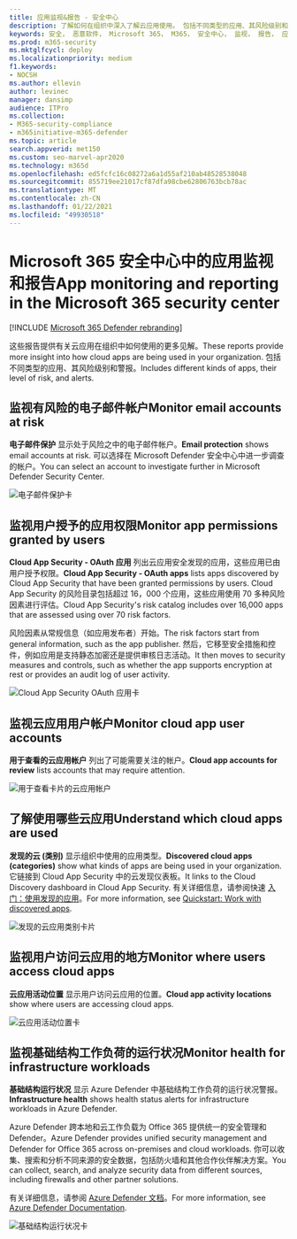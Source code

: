 ```yaml
---
title: 应用监视&报告 - 安全中心
description: 了解如何在组织中深入了解云应用使用。 包括不同类型的应用、其风险级别和警报。
keywords: 安全， 恶意软件， Microsoft 365， M365， 安全中心， 监视， 报告， 应用
ms.prod: m365-security
ms.mktglfcycl: deploy
ms.localizationpriority: medium
f1.keywords:
- NOCSH
ms.author: ellevin
author: levinec
manager: dansimp
audience: ITPro
ms.collection:
- M365-security-compliance
- m365initiative-m365-defender
ms.topic: article
search.appverid: met150
ms.custom: seo-marvel-apr2020
ms.technology: m365d
ms.openlocfilehash: ed5fcfc16c08272a6a1d55af210ab48528538048
ms.sourcegitcommit: 855719ee21017cf87dfa98cbe62806763bcb78ac
ms.translationtype: MT
ms.contentlocale: zh-CN
ms.lasthandoff: 01/22/2021
ms.locfileid: "49930518"
---
```

# <a name="app-monitoring-and-reporting-in-the-microsoft-365-security-center"></a><span data-ttu-id="927a0-105">Microsoft 365 安全中心中的应用监视和报告</span><span class="sxs-lookup"><span data-stu-id="927a0-105">App monitoring and reporting in the Microsoft 365 security center</span></span>

[!INCLUDE [Microsoft 365 Defender rebranding](../includes/microsoft-defender.md)]


<span data-ttu-id="927a0-106">这些报告提供有关云应用在组织中如何使用的更多见解。</span><span class="sxs-lookup"><span data-stu-id="927a0-106">These reports provide more insight into how cloud apps are being used in your organization.</span></span> <span data-ttu-id="927a0-107">包括不同类型的应用、其风险级别和警报。</span><span class="sxs-lookup"><span data-stu-id="927a0-107">Includes different kinds of apps, their level of risk, and alerts.</span></span>

## <a name="monitor-email-accounts-at-risk"></a><span data-ttu-id="927a0-108">监视有风险的电子邮件帐户</span><span class="sxs-lookup"><span data-stu-id="927a0-108">Monitor email accounts at risk</span></span>

<span data-ttu-id="927a0-109">**电子邮件保护** 显示处于风险之中的电子邮件帐户。</span><span class="sxs-lookup"><span data-stu-id="927a0-109">**Email protection** shows email accounts at risk.</span></span> <span data-ttu-id="927a0-110">可以选择在 Microsoft Defender 安全中心中进一步调查的帐户。</span><span class="sxs-lookup"><span data-stu-id="927a0-110">You can select an account to investigate further in Microsoft Defender Security Center.</span></span>

![电子邮件保护卡](../../media/email-protection.png)

## <a name="monitor-app-permissions-granted-by-users"></a><span data-ttu-id="927a0-112">监视用户授予的应用权限</span><span class="sxs-lookup"><span data-stu-id="927a0-112">Monitor app permissions granted by users</span></span>

<span data-ttu-id="927a0-113">**Cloud App Security - OAuth 应用** 列出云应用安全发现的应用，这些应用已由用户授予权限。</span><span class="sxs-lookup"><span data-stu-id="927a0-113">**Cloud App Security - OAuth apps** lists apps discovered by Cloud App Security that have been granted permissions by users.</span></span> <span data-ttu-id="927a0-114">Cloud App Security 的风险目录包括超过 16，000 个应用，这些应用使用 70 多种风险因素进行评估。</span><span class="sxs-lookup"><span data-stu-id="927a0-114">Cloud App Security's risk catalog includes over 16,000 apps that are assessed using over 70 risk factors.</span></span>

<span data-ttu-id="927a0-115">风险因素从常规信息（如应用发布者）开始。</span><span class="sxs-lookup"><span data-stu-id="927a0-115">The risk factors start from general information, such as the app publisher.</span></span> <span data-ttu-id="927a0-116">然后，它移至安全措施和控件，例如应用是支持静态加密还是提供审核日志活动。</span><span class="sxs-lookup"><span data-stu-id="927a0-116">It then moves to security measures and controls, such as whether the app supports encryption at rest or provides an audit log of user activity.</span></span>

![Cloud App Security OAuth 应用卡](../../media/cloud-app-security-oauth-apps.png)

## <a name="monitor-cloud-app-user-accounts"></a><span data-ttu-id="927a0-118">监视云应用用户帐户</span><span class="sxs-lookup"><span data-stu-id="927a0-118">Monitor cloud app user accounts</span></span>

<span data-ttu-id="927a0-119">**用于查看的云应用帐户** 列出了可能需要关注的帐户。</span><span class="sxs-lookup"><span data-stu-id="927a0-119">**Cloud app accounts for review** lists accounts that may require attention.</span></span>

![用于查看卡片的云应用帐户](../../media/cloud-app-accounts-for-review.png)

## <a name="understand-which-cloud-apps-are-used"></a><span data-ttu-id="927a0-121">了解使用哪些云应用</span><span class="sxs-lookup"><span data-stu-id="927a0-121">Understand which cloud apps are used</span></span>

<span data-ttu-id="927a0-122">**发现的云 (类别)** 显示组织中使用的应用类型。</span><span class="sxs-lookup"><span data-stu-id="927a0-122">**Discovered cloud apps (categories)** show what kinds of apps are being used in your organization.</span></span> <span data-ttu-id="927a0-123">它链接到 Cloud App Security 中的云发现仪表板。</span><span class="sxs-lookup"><span data-stu-id="927a0-123">It links to the Cloud Discovery dashboard in Cloud App Security.</span></span> <span data-ttu-id="927a0-124">有关详细信息，请参阅快速 [入门：使用发现的应用](https://docs.microsoft.com/cloud-app-security/discovered-apps)。</span><span class="sxs-lookup"><span data-stu-id="927a0-124">For more information, see [Quickstart: Work with discovered apps](https://docs.microsoft.com/cloud-app-security/discovered-apps).</span></span>  

![发现的云应用类别卡片](../../media/discovered-cloud-apps-categories.png)

## <a name="monitor-where-users-access-cloud-apps"></a><span data-ttu-id="927a0-126">监视用户访问云应用的地方</span><span class="sxs-lookup"><span data-stu-id="927a0-126">Monitor where users access cloud apps</span></span>

<span data-ttu-id="927a0-127">**云应用活动位置** 显示用户访问云应用的位置。</span><span class="sxs-lookup"><span data-stu-id="927a0-127">**Cloud app activity locations** show where users are accessing cloud apps.</span></span>

![云应用活动位置卡](../../media/cloud-app-activity-locations.png)

## <a name="monitor-health-for-infrastructure-workloads"></a><span data-ttu-id="927a0-129">监视基础结构工作负荷的运行状况</span><span class="sxs-lookup"><span data-stu-id="927a0-129">Monitor health for infrastructure workloads</span></span>

<span data-ttu-id="927a0-130">**基础结构运行状况** 显示 Azure Defender 中基础结构工作负荷的运行状况警报。</span><span class="sxs-lookup"><span data-stu-id="927a0-130">**Infrastructure health** shows health status alerts for infrastructure workloads in Azure Defender.</span></span>

<span data-ttu-id="927a0-131">Azure Defender 跨本地和云工作负载为 Office 365 提供统一的安全管理和 Defender。</span><span class="sxs-lookup"><span data-stu-id="927a0-131">Azure Defender provides unified security management and Defender for Office 365 across on-premises and cloud workloads.</span></span> <span data-ttu-id="927a0-132">你可以收集、搜索和分析不同来源的安全数据，包括防火墙和其他合作伙伴解决方案。</span><span class="sxs-lookup"><span data-stu-id="927a0-132">You can collect, search, and analyze security data from different sources, including firewalls and other partner solutions.</span></span>

<span data-ttu-id="927a0-133">有关详细信息，请参阅 [Azure Defender 文档](https://docs.microsoft.com/azure/security-center/)。</span><span class="sxs-lookup"><span data-stu-id="927a0-133">For more information, see [Azure Defender Documentation](https://docs.microsoft.com/azure/security-center/).</span></span>

![基础结构运行状况卡](../../media/infrastructure-health.png)
